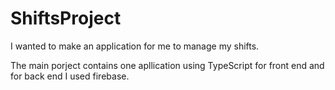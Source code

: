 # ShiftsProject

I wanted to make an application for me to manage my shifts.

The main porject contains one apllication using TypeScript for front end and for back end I used firebase.
